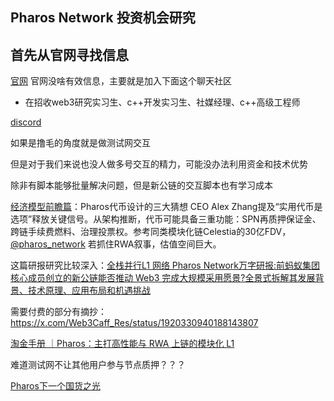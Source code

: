 ## Pharos Network 投资机会研究

## 首先从官网寻找信息

[官网](https://pharosnetwork.xyz/)  官网没啥有效信息，主要就是加入下面这个聊天社区

- 在招收web3研究实习生、c++开发实习生、社媒经理、c++高级工程师

[discord](https://discord.com/invite/pharos)

如果是撸毛的角度就是做测试网交互

但是对于我们来说也没人做多号交互的精力，可能没办法利用资金和技术优势

除非有脚本能够批量解决问题，但是新公链的交互脚本也有学习成本



[经济模型前瞻篇](https://x.com/HatunMur/status/1931685137080807683)：Pharos代币设计的三大猜想  CEO Alex Zhang提及“实用代币是选项”释放关键信号。从架构推断，代币可能具备三重功能：SPN再质押保证金、跨链手续费燃料、治理投票权。参考同类模块化链Celestia的30亿FDV，[@pharos_network](https://x.com/pharos_network) 若抓住RWA叙事，估值空间巨大。



这篇研报研究比较深入：[全栈并行L1 网络 Pharos Network万字研报:前蚂蚁集团核心成员创立的新公链能否推动 Web3 完成大规模采用愿景?全景式拆解其发展背景、技术原理、应用布局和机遇挑战](https://research.web3caff.com/archives/30838?ref=1)

需要付费的部分有摘抄：https://x.com/Web3Caff_Res/status/1920330940188143807

[淘金手册 ｜Pharos：主打高性能与 RWA 上链的模块化 L1](https://foresightnews.pro/article/detail/84415)

难道测试网不让其他用户参与节点质押？？？

[Pharos下一个国货之光](https://x.com/riyuexiaochu/status/1904863196298809572)
